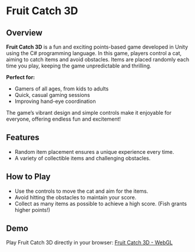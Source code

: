 # Fruit Catch 3D

## Overview

**Fruit Catch 3D** is a fun and exciting points-based game developed in Unity using the C# programming language. In this game, players control a cat, aiming to catch items and avoid obstacles. Items are placed randomly each time you play, keeping the game unpredictable and thrilling.

**Perfect for:**

- Gamers of all ages, from kids to adults
- Quick, casual gaming sessions
- Improving hand-eye coordination

The game’s vibrant design and simple controls make it enjoyable for everyone, offering endless fun and excitement!

## Features

- Random item placement ensures a unique experience every time.
- A variety of collectible items and challenging obstacles.

## How to Play

- Use the controls to move the cat and aim for the items.
- Avoid hitting the obstacles to maintain your score.
- Collect as many items as possible to achieve a high score. (Fish grants higher points!)


## Demo

Play Fruit Catch 3D directly in your browser: [Fruit Catch 3D - WebGL](https://skycat315.github.io/webgl_fruitcatch3d/)
